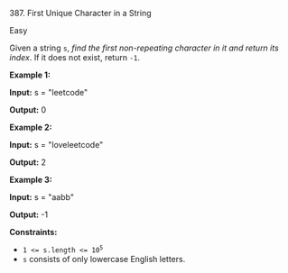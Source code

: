 ﻿387\. First Unique Character in a String

Easy

Given a string `s`, _find the first non-repeating character in it and return its index_. If it does not exist, return `-1`.

**Example 1:**

**Input:** s = "leetcode"

**Output:** 0

**Example 2:**

**Input:** s = "loveleetcode"

**Output:** 2

**Example 3:**

**Input:** s = "aabb"

**Output:** -1

**Constraints:**

*   <code>1 <= s.length <= 10<sup>5</sup></code>
*   `s` consists of only lowercase English letters.
